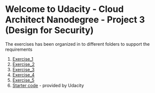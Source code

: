 # Welcome to Udacity - Cloud Architect Nanodegree - Project 3 (Design for Security)

The exercises has been organized in to different folders to support the requirements

1. [Exercise_1](Exercise_1)
2. [Exercise_2](/Exercise_2)
3. [Exercise_3](/Exercise_3)
4. [Exercise_4](/Exercise_4)
5. [Exercise_5](/Exercise_5)
6. [Starter code](/starter)  - provided by Udacity 


